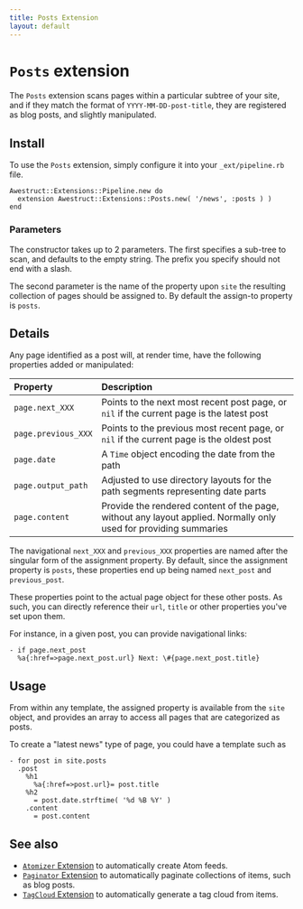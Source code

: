```yaml
---
title: Posts Extension
layout: default
---
```


# `Posts` extension

The `Posts` extension scans pages within a particular subtree
of your site, and if they match the format of `YYYY-MM-DD-post-title`,
they are registered as blog posts, and slightly manipulated.

## Install

To use the `Posts` extension, simply configure it into your `_ext/pipeline.rb`
file.

    Awestruct::Extensions::Pipeline.new do
      extension Awestruct::Extensions::Posts.new( '/news', :posts ) )
    end

### Parameters

The constructor takes up to 2 parameters.  The first specifies a 
sub-tree to scan, and defaults to the empty string. The prefix
you specify should not end with a slash.

The second parameter is the name of the property upon `site` the
resulting collection of pages should be assigned to.  By default
the assign-to property is `posts`.

## Details

Any page identified as a post will, at render time, have the following
properties added or manipulated:

Property          | Description
:-----------------|:---------------------|
`page.next_XXX` | Points to the next most recent post page, or `nil`  if the current page is the latest post 
`page.previous_XXX` | Points to the previous most recent page, or `nil` if the current page is the oldest post 
`page.date`  | A `Time` object encoding the date from the path 
`page.output_path`  | Adjusted to use directory layouts for the path segments representing date parts 
`page.content` | Provide the rendered content of the page, without any layout applied.  Normally only used for providing summaries 

The navigational `next_XXX` and `previous_XXX` properties are named
after the singular form of the assignment property.  By default,
since the assignment property is `posts`, these properties end up
being named `next_post` and `previous_post`.

These properties point to the actual page object for these other posts.
As such, you can directly reference their `url`, `title` or other 
properties you've set upon them.

For instance, in a given post, you can provide navigational links:

    - if page.next_post
      %a{:href=>page.next_post.url} Next: \#{page.next_post.title}

## Usage

From within any template, the assigned property is available from the
`site` object, and provides an array to access all pages that are categorized
as posts.  

To create a "latest news" type of page, you could have a template such as

    - for post in site.posts
      .post
        %h1 
          %a{:href=>post.url}= post.title
        %h2 
          = post.date.strftime( '%d %B %Y' )
        .content
          = post.content


## See also

* [`Atomizer` Extension](/extensions/atomizer/) to automatically create Atom feeds.
* [`Paginator` Extension](/extensions/paginator/) to automatically paginate collections of items, such as blog posts.
* [`TagCloud` Extension](/extensions/tag_cloud/) to automatically generate a tag cloud from items.
